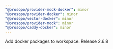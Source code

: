 ```yaml
---
"@prosopo/provider-mock-docker": minor
"@prosopo/provider-docker": minor
"@prosopo/vector-docker": minor
"@prosopo/provider-mock": minor
"@prosopo/caddy-docker": minor
---
```


Add docker packages to workspace. Release 2.6.8
  